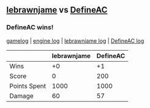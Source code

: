 ## [lebrawnjame](<../../lebrawnjame/README.md>) vs [DefineAC](<../../DefineAC/README.md>)
### DefineAC wins!

[gamelog](<gamelog.json>) | [engine log](<engine>) | [lebrawnjame log](<lebrawnjame>) | [DefineAC log](<DefineAC>)

|              | lebrawnjame | DefineAC |
| ------------ | ----------- | -------- |
| Wins         |          +0 |       +1 |
| Score        |           0 |      200 |
| Points Spent |        1000 |     1000 |
| Damage       |          60 |       57 |
